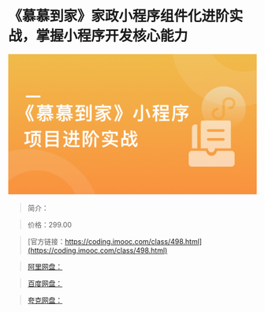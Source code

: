 # 《慕慕到家》家政小程序组件化进阶实战，掌握小程序开发核心能力

![img](../../assets/609a52c209482b7405400304.png)

> 简介：

> 价格：299.00

> [官方链接：https://coding.imooc.com/class/498.html](https://coding.imooc.com/class/498.html)

> [阿里网盘：]()

> [百度网盘：]()

> [夸克网盘：]()
